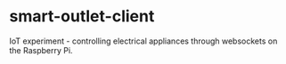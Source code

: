 # smart-outlet-client
IoT experiment - controlling electrical appliances through websockets on the Raspberry Pi.
